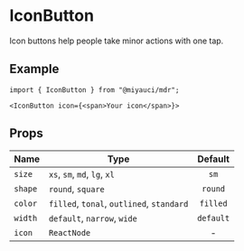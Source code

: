 # IconButton

Icon buttons help people take minor actions with one tap.

## Example

```tsx
import { IconButton } from "@miyauci/mdr";

<IconButton icon={<span>Your icon</span>}>
```

## Props

| Name    | Type                                      |  Default  |
| ------- | ----------------------------------------- | :-------: |
| `size`  | `xs`, `sm`, `md`, `lg`, `xl`              |   `sm`    |
| `shape` | `round`, `square`                         |  `round`  |
| `color` | `filled`, `tonal`, `outlined`, `standard` | `filled`  |
| `width` | `default`, `narrow`, `wide`               | `default` |
| `icon`  | `ReactNode`                               |     -     |
